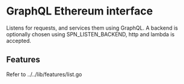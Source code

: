 
# GraphQL Ethereum interface

Listens for requests, and services them using GraphQL. A backend is optionally chosen
using SPN_LISTEN_BACKEND, http and lambda is accepted.

## Features

Refer to ../../lib/features/list.go
